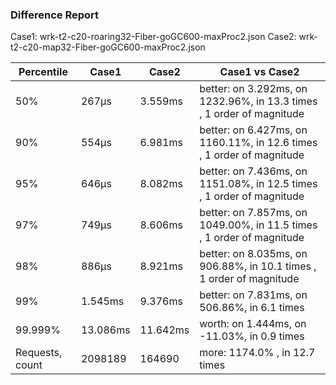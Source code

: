 ### Difference Report
Case1: wrk-t2-c20-roaring32-Fiber-goGC600-maxProc2.json
Case2: wrk-t2-c20-map32-Fiber-goGC600-maxProc2.json

|Percentile|Case1|Case2|Case1 vs Case2|
|---|---|---|---|
|50%|267µs|3.559ms|better: on 3.292ms, on 1232.96%, in 13.3 times , 1 order of magnitude|
|90%|554µs|6.981ms|better: on 6.427ms, on 1160.11%, in 12.6 times , 1 order of magnitude|
|95%|646µs|8.082ms|better: on 7.436ms, on 1151.08%, in 12.5 times , 1 order of magnitude|
|97%|749µs|8.606ms|better: on 7.857ms, on 1049.00%, in 11.5 times , 1 order of magnitude|
|98%|886µs|8.921ms|better: on 8.035ms, on 906.88%, in 10.1 times , 1 order of magnitude|
|99%|1.545ms|9.376ms|better: on 7.831ms, on 506.86%, in 6.1 times |
|99.999%|13.086ms|11.642ms|worth: on 1.444ms, on -11.03%, in 0.9 times |
|Requests, count|2098189|164690|more: 1174.0% , in 12.7 times |
